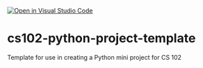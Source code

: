 [![Open in Visual Studio Code](https://classroom.github.com/assets/open-in-vscode-c66648af7eb3fe8bc4f294546bfd86ef473780cde1dea487d3c4ff354943c9ae.svg)](https://classroom.github.com/online_ide?assignment_repo_id=9513641&assignment_repo_type=AssignmentRepo)
# cs102-python-project-template
Template for use in creating a Python mini project for CS 102
